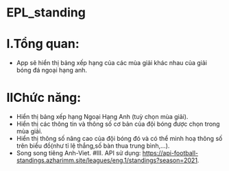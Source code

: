 # EPL_standing

# I.Tổng quan:
- App sẽ hiển thị bảng xếp hạng của các mùa giải khác nhau của giải bóng đá ngoại hạng anh.
# IIChức năng:
- Hiển thị bảng xếp hạng Ngoại Hạng Anh (tuỳ chọn mùa giải).
- Hiển thị các thông tin và thông số cơ bản của đội bóng được chọn trong mùa giải.
- Hiển thị thông số nâng cao của đội bóng đó và có thể minh hoạ thông số trên biểu đồ(như tỉ lệ thắng,số bàn thua trung bình,...).
- Song song tiêng Anh-Viet.
#III. API sử dụng:
https://api-football-standings.azharimm.site/leagues/eng.1/standings?season=2021.
